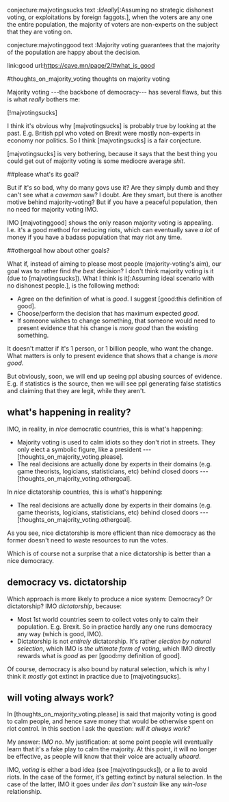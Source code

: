 conjecture:majvotingsucks
text      :_Ideally_[:Assuming no strategic dishonest voting, or exploitations
           by foreign faggots.], when the voters are any one the entire
           population, the majority of voters are non-experts on the subject
           that they are voting on.

conjecture:majvotinggood
text      :Majority voting guarantees that the majority of the population are
           happy about the decision.

link:good
url:https://cave.mn/page/2/#what_is_good

#thoughts_on_majority_voting thoughts on majority voting

Majority voting ---the backbone of democracy--- has several flaws, but this is
what _really_ bothers me:

[!majvotingsucks]

I think it's obvious why [majvotingsucks] is probably true by looking at the
past.  E.g. British ppl who voted on Brexit were mostly non-experts in economy
nor politics.  So I think [majvotingsucks] is a fair conjecture.

[majvotingsucks] is very bothering, because it says that the best thing you
could get out of majority voting is some mediocre average _shit_.

##please what's its goal?

But if it's so bad, why do many govs use it?  Are they simply dumb and they
can't see what a _caveman_ saw?  I doubt.  Are they smart, but there is another
motive behind majority-voting?  But if you have a peaceful population, then no
need for majority voting IMO.

IMO [majvotinggood] shows the only reason majority voting is appealing.  I.e.
it's a good method for reducing riots, which can eventually save _a lot_ of
money if you have a badass population that may riot any time.

##othergoal how about other goals?

What if, instead of aiming to please most people (majority-voting's aim), our
goal was to rather find _the best_ decision?  I don't think majority voting is
it (due to [majvotingsucks]).  What I think is it[:Assuming ideal scenario with
no dishonest people.], is the following method:

+ Agree on the definition of what is _good_.  I suggest [good:this definition
   of good].
+ Choose/perform the decision that has maximum expected _good_.
+ If someone wishes to change something, that someone would need to present
  evidence that his change is _more good_ than the existing something.

It doesn't matter if it's 1 person, or 1 billion people, who want the change.
What matters is only to present evidence that shows that a change is _more
good_.

But obviously, soon, we will end up seeing ppl abusing sources of evidence.
E.g. if statistics is the source, then we will see ppl generating false
statistics and claiming that they are legit, while they aren't.

## what's happening in reality?

IMO, in reality, in _nice_ democratic countries, this is what's happening:

+ Majority voting is used to calm idiots so they don't riot in streets.  They
  only elect a symbolic figure, like a president ---
  [thoughts_on_majority_voting.please].
+ The real decisions are actually done by experts in their domains (e.g. game
  theorists, logicians, statisticians, etc) behind closed doors ---
  [thoughts_on_majority_voting.othergoal].

In _nice_ dictatorship countries, this is what's happening:

+ The real decisions are actually done by experts in their domains (e.g. game
  theorists, logicians, statisticians, etc) behind closed doors ---
  [thoughts_on_majority_voting.othergoal].

As you see, nice dictatorship is more efficient than nice democracy as the
former doesn't need to waste resources to run the votes.

Which is of course not a surprise that a nice dictatorship is better than a
nice democracy.

## democracy vs. dictatorship

Which approach is more likely to produce a nice system: Democracy? Or
dictatorship?  IMO _dictatorship_, because:

* Most 1st world countries seem to collect votes only to calm their population.
  E.g. Brexit.  So in practice hardly any one runs democracy any way (which is
  good, IMO).
* Dictatorship is not _entirely_ dictatorship.  It's rather _election by
  natural selection_, which IMO is _the ultimate form of voting_, which IMO
  directly rewards what is _good_ as per [good:my definition of good].

Of course, democracy is also bound by natural selection, which is why I think
it _mostly_ got extinct in practice due to [majvotingsucks].

## will voting always work?

In [thoughts_on_majority_voting.please] is said that majority voting is good to
calm people, and hence save money that would be otherwise spent on riot
control.  In this section I ask the question: _will it always work?_

My answer: _IMO no_.  My justification:  at some point people will eventually
learn that it's a fake play to calm the majority.  At this point, it will no
longer be effective, as people will know that their voice are actually
_uheard_.

IMO, _voting_ is either a bad idea (see [majvotingsucks]), or a lie to avoid
riots.  In the case of the former, it's getting extinct by natural selection.
In the case of the latter, IMO it goes under _lies don't sustain_ like any
_win-lose_ relationship.
